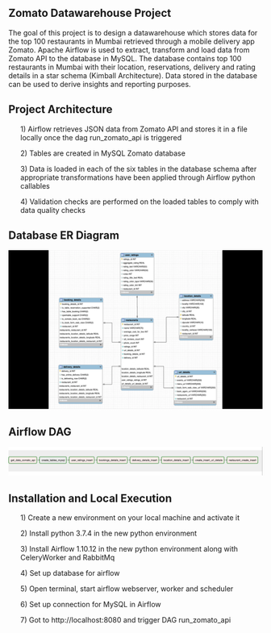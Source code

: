 <h2> Zomato Datawarehouse Project </h2>

The goal of this project is to design a datawarehouse which stores data for the top 100 restaurants in Mumbai retrieved through a mobile delivery app Zomato. Apache Airflow is used to extract, transform and load data from Zomato API to the database in MySQL.
The database contains top 100 restaurants in Mumbai with their location, reservations, delivery and rating details in a star schema (Kimball Architecture). Data stored in the database can be used to derive insights and reporting purposes.

<h2> Project Architecture </h2>


<ol>1) Airflow retrieves JSON data from Zomato API and stores it in a file locally once the dag run_zomato_api is triggered</ol>
<ol>2) Tables are created in MySQL Zomato database</ol>
<ol>3) Data is loaded in each of the six tables in the database schema after appropriate transformations have been applied through Airflow python callables</ol>
<ol>4) Validation checks are performed on the loaded tables to comply with data quality checks</ol>

<h2> Database ER Diagram </h2>
<img class="fit-picture" src="https://github.com/preeti4924/Zomato-DWH/blob/master/ER Diagram.png" alt="ER Diagram">
<h2> Airflow DAG </h2>
<img class="fit-picture" src="https://github.com/preeti4924/Zomato-DWH/blob/master/Airflow_DAG.png" alt="Airflow DAG">
<h2> Installation and Local Execution </h2>

<ol>1) Create a new environment on your local machine and activate it </ol>

<ol>2) Install python 3.7.4 in the new python environment</ol>

<ol>3) Install Airflow 1.10.12 in the new python environment along with CeleryWorker and RabbitMq</ol>

<ol>4) Set up database for airflow</ol>

<ol>5) Open terminal, start airflow webserver, worker and scheduler</ol>

<ol>6) Set up connection for MySQL in Airflow </ol>

<ol>7) Got to http://localhost:8080 and trigger DAG run_zomato_api</ol>
